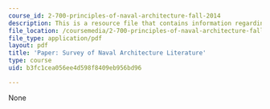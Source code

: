 ```yaml
---
course_id: 2-700-principles-of-naval-architecture-fall-2014
description: This is a resource file that contains information regarding survey paper.
file_location: /coursemedia/2-700-principles-of-naval-architecture-fall-2014/b3fc1cea056ee4d598f8409eb956bd96_MIT2_700F14_survey_paper.pdf
file_type: application/pdf
layout: pdf
title: 'Paper: Survey of Naval Architecture Literature'
type: course
uid: b3fc1cea056ee4d598f8409eb956bd96

---
```

None
